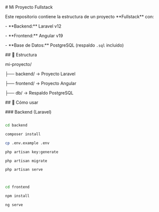 \# Mi Proyecto Fullstack

Este repositorio contiene la estructura de un proyecto \*\*Fullstack\*\* con:

\- \*\*Backend:\*\* Laravel v12

\- \*\*Frontend:\*\* Angular v19

\- \*\*Base de Datos:\*\* PostgreSQL (respaldo `.sql` incluido)

\## 📂 Estructura

mi-proyecto/

├── backend/ → Proyecto Laravel

├── frontend/ → Proyecto Angular

├── db/ → Respaldo PostgreSQL

\## 🚀 Cómo usar

\### Backend (Laravel)

```bash

cd backend

composer install

cp .env.example .env

php artisan key:generate

php artisan migrate

php artisan serve



cd frontend

npm install

ng serve



```
